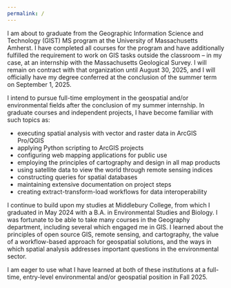 ```yaml
---
permalink: /
---
```


<script data-goatcounter="https://andy-gis-portfolio.goatcounter.com/count"
        async src="//gc.zgo.at/count.js"></script>

I am about to graduate from the Geographic Information Science and Technology (GIST) MS program at the University of Massachusetts Amherst. I have completed all courses for the program and have additionally fulfilled the requirement to work on GIS tasks outside the classroom – in my case, at an internship with the Massachusetts Geological Survey. I will remain on contract with that organization until August 30, 2025, and I will officially have my degree conferred at the conclusion of the summer term on September 1, 2025.

I intend to pursue full-time employment in the geospatial and/or environmental fields after the conclusion of my summer internship. In graduate courses and independent projects, I have become familiar with such topics as:
* executing spatial analysis with vector and raster data in ArcGIS Pro/QGIS 
* applying Python scripting to ArcGIS projects   
* configuring web mapping applications for public use  
* employing the principles of cartography and design in all map products   
* using satellite data to view the world through remote sensing indices   
* constructing queries for spatial databases  
* maintaining extensive documentation on project steps  
* creating extract-transform-load workflows for data interoperability

I continue to build upon my studies at Middlebury College, from which I graduated in May 2024 with a B.A. in Environmental Studies and Biology. I was fortunate to be able to take many courses in the Geography department, including several which engaged me in GIS. I learned about the principles of open source GIS, remote sensing, and cartography, the value of a workflow-based approach for geospatial solutions, and the ways in which spatial analysis addresses important questions in the environmental sector.

I am eager to use what I have learned at both of these institutions at a full-time, entry-level environmental and/or geospatial position in Fall 2025.

